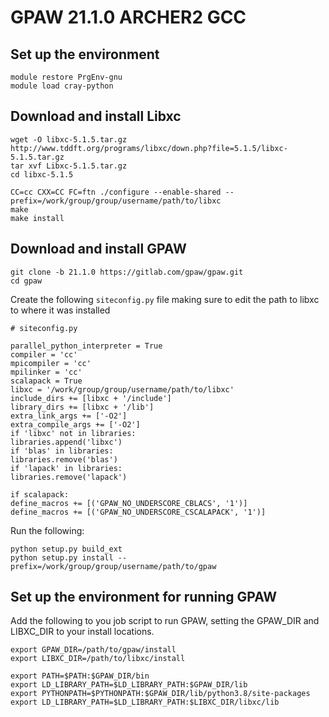 # GPAW 21.1.0 ARCHER2 GCC


## Set up the environment

```
module restore PrgEnv-gnu
module load cray-python

```


## Download and install Libxc

```
wget -O libxc-5.1.5.tar.gz http://www.tddft.org/programs/libxc/down.php?file=5.1.5/libxc-5.1.5.tar.gz 
tar xvf Libxc-5.1.5.tar.gz 
cd libxc-5.1.5 

CC=cc CXX=CC FC=ftn ./configure --enable-shared --prefix=/work/group/group/username/path/to/libxc 
make 
make install 
```


## Download and install GPAW

```
git clone -b 21.1.0 https://gitlab.com/gpaw/gpaw.git 
cd gpaw
```

Create the following ``siteconfig.py`` file making sure to edit the path to libxc to where 
it was installed

```
# siteconfig.py 

parallel_python_interpreter = True 
compiler = 'cc' 
mpicompiler = 'cc' 
mpilinker = 'cc' 
scalapack = True 
libxc = '/work/group/group/username/path/to/libxc' 
include_dirs += [libxc + '/include'] 
library_dirs += [libxc + '/lib'] 
extra_link_args += ['-O2'] 
extra_compile_args += ['-O2'] 
if 'libxc' not in libraries: 
libraries.append('libxc') 
if 'blas' in libraries: 
libraries.remove('blas') 
if 'lapack' in libraries: 
libraries.remove('lapack') 

if scalapack: 
define_macros += [('GPAW_NO_UNDERSCORE_CBLACS', '1')] 
define_macros += [('GPAW_NO_UNDERSCORE_CSCALAPACK', '1')] 
``` 

Run the following:

```
python setup.py build_ext 
python setup.py install --prefix=/work/group/group/username/path/to/gpaw 
```


## Set up the environment for running GPAW

Add the following to you job script to run GPAW, setting the GPAW_DIR
and LIBXC_DIR to your install locations.

```
export GPAW_DIR=/path/to/gpaw/install
export LIBXC_DIR=/path/to/libxc/install

export PATH=$PATH:$GPAW_DIR/bin
export LD_LIBRARY_PATH=$LD_LIBRARY_PATH:$GPAW_DIR/lib
export PYTHONPATH=$PYTHONPATH:$GPAW_DIR/lib/python3.8/site-packages
export LD_LIBRARY_PATH=$LD_LIBRARY_PATH:$LIBXC_DIR/libxc/lib
```
